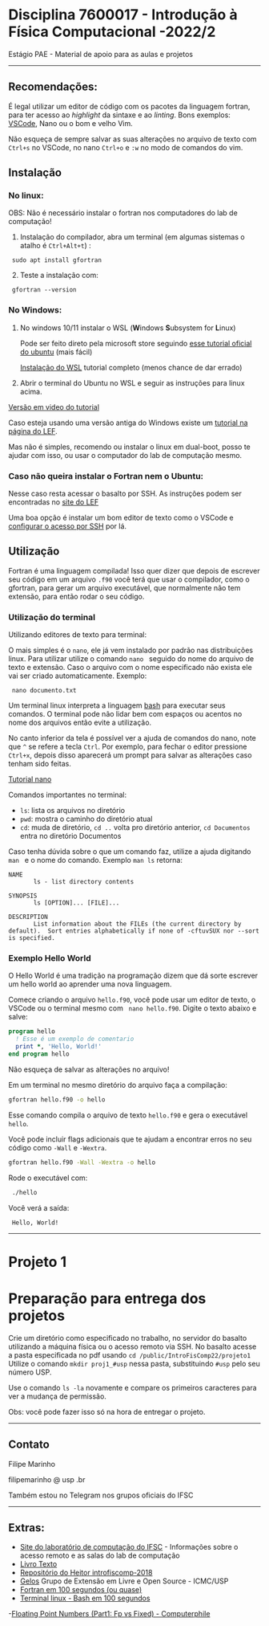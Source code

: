 # Disciplina 7600017 - Introdução à Física Computacional -2022/2

Estágio PAE - Material de apoio para as aulas e projetos

---
## Recomendações:
 
 É legal utilizar um editor de código com os pacotes da linguagem fortran, para ter acesso ao *highlight* da sintaxe e ao *linting*. Bons exemplos: [VSCode](https://code.visualstudio.com/), Nano ou o bom e velho Vim.

Não esqueça de sempre salvar as suas alterações no arquivo de texto com `Ctrl+s` no VSCode, no nano `Ctrl+o` e `:w` no modo de comandos do vim.

## Instalação

### No linux:

OBS: Não é necessário instalar o fortran nos computadores do lab de computação!

1. Instalação do compilador, abra um terminal (em algumas sistemas o atalho é `Ctrl+Alt+t`) :

 ```
  sudo apt install gfortran
 ```
2. Teste a instalação com:

 ```
  gfortran --version
 ```

### No Windows:


1.  No windows 10/11 instalar o WSL (**W**indows **S**ubsystem for **L**inux)
 
      Pode ser feito direto pela microsoft store seguindo [esse tutorial oficial do ubuntu](https://ubuntu.com/wsl) (mais fácil)
      
      [Instalação do WSL](https://docs.microsoft.com/pt-br/windows/wsl/install) tutorial completo (menos chance de dar errado)

2.  Abrir o terminal do Ubuntu no WSL e seguir as instruções para linux acima.
 
 
[Versão em video do tutorial](https://youtu.be/-WKu8DxIvQ0)

Caso esteja usando uma versão antiga do Windows existe um [tutorial na página do LEF](https://www.youtube.com/watch?v=wcTxk3xM4X4). 

Mas não é simples, recomendo ou instalar o linux em dual-boot, posso te ajudar com isso, ou usar o computador do lab de computação mesmo.



### Caso não queira instalar o Fortran nem o Ubuntu:

Nesse caso resta acessar o basalto por SSH.
As instruções podem ser encontradas no [site do LEF](http://www.lef.ifsc.usp.br/images/acessoRemotoBasalto.pdf)

Uma boa opção é instalar um bom editor de texto como o VSCode e [configurar o acesso por SSH](https://code.visualstudio.com/docs/remote/ssh) por lá.

## Utilização

Fortran é uma linguagem compilada! Isso quer dizer que depois de escrever seu código em um arquivo `.f90` você terá que usar o compilador, como o gfortran, para gerar um arquivo executável, que normalmente não tem extensão, para então rodar o seu código.

### Utilização do terminal

Utilizando editores de texto para terminal:

O mais simples é o `nano`, ele já vem instalado por padrão nas distribuições linux. Para utilizar utilize o comando `nano ` seguido do nome do arquivo de texto e extensão. Caso o arquivo com o nome especificado não exista ele vai ser criado automaticamente.
Exemplo:

```
 nano documento.txt
```

Um terminal linux interpreta a linguagem [bash](https://pt.wikipedia.org/wiki/Bash) para executar seus comandos. O terminal pode não lidar bem com espaços ou acentos no nome dos arquivos então evite a utilização.

No canto inferior da tela é possível ver a ajuda de comandos do nano, note que `^` se refere a tecla `Ctrl`. Por exemplo, para fechar o editor pressione `Ctrl+x`, depois disso aparecerá um prompt para salvar as alterações caso tenham sido feitas.  

[Tutorial nano](https://terminalroot.com.br/2015/10/o-editor-de-texto-nano.html)

Comandos importantes no terminal:

- `ls`: lista os arquivos no diretório
- `pwd`: mostra o caminho do diretório atual
- `cd`: muda de diretório, `cd ..` volta pro diretório anterior, `cd Documentos` entra no diretório Documentos

Caso tenha dúvida sobre o que um comando faz, utilize a ajuda digitando `man ` e o nome do comando. Exemplo `man ls` retorna:

```
NAME
       ls - list directory contents

SYNOPSIS
       ls [OPTION]... [FILE]...

DESCRIPTION
       List information about the FILEs (the current directory by default).  Sort entries alphabetically if none of -cftuvSUX nor --sort is specified.
```

### Exemplo Hello World

 O Hello World é uma tradição na programação dizem que dá sorte escrever um hello world ao aprender uma nova linguagem.
 
 Comece criando o arquivo `hello.f90`, você pode usar um editor de texto, o VSCode ou o terminal mesmo com ` nano hello.f90`. Digite o texto abaixo e salve:
 
``` fortran
program hello
  ! Esse é um exemplo de comentario
  print *, 'Hello, World!'
end program hello
```

Não esqueça de salvar as alterações no arquivo!

Em um terminal no mesmo diretório do arquivo faça a compilação:

``` bash
gfortran hello.f90 -o hello
```
Esse comando compila o arquivo de texto `hello.f90` e gera o executável `hello`. 

Você pode incluir flags adicionais que te ajudam a encontrar erros no seu código como `-Wall` e `-Wextra`.

```bash
gfortran hello.f90 -Wall -Wextra -o hello
```
Rode o executável com:
```bash
 ./hello
```

Você verá a saída: 
```
 Hello, World!
```
---
# Projeto 1

# Preparação para entrega dos projetos

Crie um diretório como especificado no trabalho, no servidor do basalto utilizando a máquina física ou o acesso remoto via SSH. 
No basalto acesse a pasta especificada no pdf usando `cd /public/IntroFisComp22/projeto1` Utilize o comando `mkdir proj1_#usp` nessa pasta, substituindo `#usp` pelo seu número USP.



Use o comando `ls -la` novamente e compare os primeiros caracteres para ver a mudança de permissão.

Obs: você pode fazer isso só na hora de entregar o projeto.


---
## Contato
Filipe Marinho

filipemarinho @ usp .br

Também estou no Telegram nos grupos oficiais do IFSC

---
## Extras:

- [Site do laboratório de computação do IFSC](http://www.lef.ifsc.usp.br/index.php/computacional) - Informações sobre o acesso remoto e as salas do lab de computação
- [Livro Texto](https://books.google.com/books/about/Computational_Physics.html?id=ngUpAQAAMAAJ)
- [Repositório do Heitor introfiscomp-2018](https://github.com/heitorPB/fiscomp-2018)
- [Gelos](https://gelos.club/) Grupo de Extensão em Livre e Open Source - ICMC/USP
- [Fortran em 100 segundos (ou quase)](https://youtu.be/NMWzgy8FsKs)
- [Terminal linux - Bash em 100 segundos](https://youtu.be/I4EWvMFj37g)

-[Floating Point Numbers (Part1: Fp vs Fixed) - Computerphile](https://youtu.be/f4ekifyijIg)
